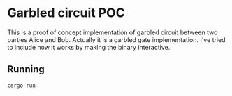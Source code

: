 # Garbled circuit POC
This is a proof of concept implementation of garbled circuit between two parties Alice and Bob. Actually it is a garbled gate implementation. I've tried to include how it works by making the binary interactive.


## Running
`cargo run`
